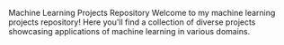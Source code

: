 Machine Learning Projects Repository
Welcome to my machine learning projects repository! Here you'll find a collection of diverse projects showcasing applications of machine learning in various domains.